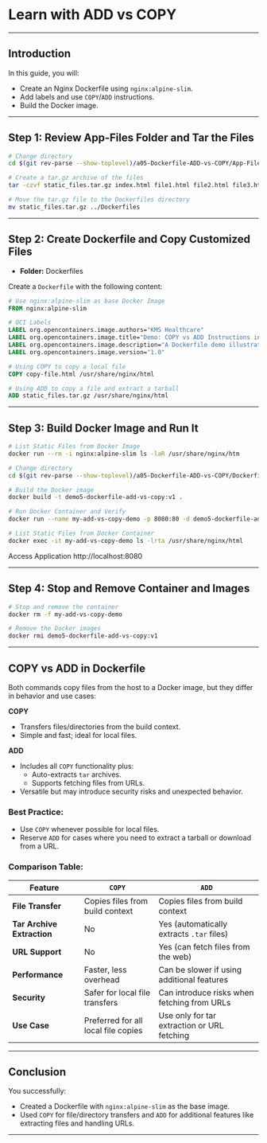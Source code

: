 # Learn with ADD vs COPY

---

## Introduction

In this guide, you will:

- Create an Nginx Dockerfile using `nginx:alpine-slim`.
- Add labels and use `COPY`/`ADD` instructions.
- Build the Docker image.
---

## Step 1: Review App-Files Folder and Tar the Files

```bash
# Change directory
cd $(git rev-parse --show-toplevel)/a05-Dockerfile-ADD-vs-COPY/App-Files

# Create a tar.gz archive of the files
tar -czvf static_files.tar.gz index.html file1.html file2.html file3.html file4.html file5.html

# Move the tar.gz file to the Dockerfiles directory
mv static_files.tar.gz ../Dockerfiles
```

---

## Step 2: Create Dockerfile and Copy Customized Files

- **Folder:** Dockerfiles

Create a `Dockerfile` with the following content:

```dockerfile
# Use nginx:alpine-slim as base Docker Image
FROM nginx:alpine-slim

# OCI Labels
LABEL org.opencontainers.image.authors="KMS Healthcare"
LABEL org.opencontainers.image.title="Demo: COPY vs ADD Instructions in Dockerfile"
LABEL org.opencontainers.image.description="A Dockerfile demo illustrating the differences between COPY and ADD instructions, including copying files and extracting tarballs."
LABEL org.opencontainers.image.version="1.0"

# Using COPY to copy a local file
COPY copy-file.html /usr/share/nginx/html

# Using ADD to copy a file and extract a tarball
ADD static_files.tar.gz /usr/share/nginx/html
```

---

## Step 3: Build Docker Image and Run It

```bash
# List Static Files from Docker Image
docker run --rm -i nginx:alpine-slim ls -laR /usr/share/nginx/htm
```

```bash
# Change directory
cd $(git rev-parse --show-toplevel)/a05-Dockerfile-ADD-vs-COPY/Dockerfiles

# Build the Docker image
docker build -t demo5-dockerfile-add-vs-copy:v1 .

# Run Docker Container and Verify
docker run --name my-add-vs-copy-demo -p 8080:80 -d demo5-dockerfile-add-vs-copy:v1

# List Static Files from Docker Container
docker exec -it my-add-vs-copy-demo ls -lrta /usr/share/nginx/html
```

Access Application http://localhost:8080

---

## Step 4: Stop and Remove Container and Images

```bash
# Stop and remove the container
docker rm -f my-add-vs-copy-demo

# Remove the Docker images
docker rmi demo5-dockerfile-add-vs-copy:v1
```

---

## COPY vs ADD in Dockerfile

Both commands copy files from the host to a Docker image, but they differ in behavior and use cases:

**COPY**
- Transfers files/directories from the build context.
- Simple and fast; ideal for local files.

**ADD**
- Includes all `COPY` functionality plus:
  - Auto-extracts `tar` archives.
  - Supports fetching files from URLs.
- Versatile but may introduce security risks and unexpected behavior.

### Best Practice:
- Use `COPY` whenever possible for local files.
- Reserve `ADD` for cases where you need to extract a tarball or download from a URL.

### Comparison Table:

| Feature                   | `COPY`                                   | `ADD`                                          |
|---------------------------|------------------------------------------|------------------------------------------------|
| **File Transfer**         | Copies files from build context          | Copies files from build context                |
| **Tar Archive Extraction**| No                                       | Yes (automatically extracts `.tar` files)      |
| **URL Support**           | No                                       | Yes (can fetch files from the web)             |
| **Performance**           | Faster, less overhead                    | Can be slower if using additional features     |
| **Security**              | Safer for local file transfers           | Can introduce risks when fetching from URLs    |
| **Use Case**              | Preferred for all local file copies      | Use only for tar extraction or URL fetching    |

---

## Conclusion

You successfully:

- Created a Dockerfile with `nginx:alpine-slim` as the base image.
- Used `COPY` for file/directory transfers and `ADD` for additional features like extracting files and handling URLs.

---
